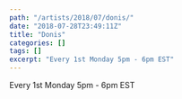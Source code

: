 ```yaml
---
path: "/artists/2018/07/donis/"
date: "2018-07-28T23:49:11Z"
title: "Donis"
categories: []
tags: []
excerpt: "Every 1st Monday 5pm - 6pm EST"
---
```


Every 1st Monday 5pm - 6pm EST